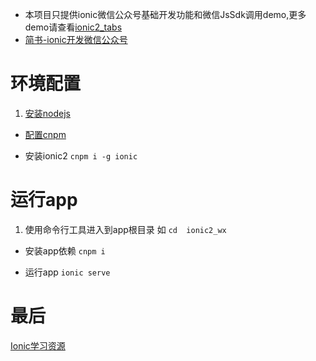 
 * 本项目只提供ionic微信公众号基础开发功能和微信JsSdk调用demo,更多demo请查看[ionic2_tabs](https://github.com/yanxiaojun617/ionic2_tabs/)
 *  [简书-ionic开发微信公众号](https://www.jianshu.com/p/66f4f7e928a6)

# 环境配置
1.  [安装nodejs](http://www.jianshu.com/p/81072e9be3e4)

*  [配置cnpm](http://www.jianshu.com/p/79d4430e0a9d)

*  安装ionic2
   `cnpm i -g ionic`



# 运行app
1.  使用命令行工具进入到app根目录
如  `cd  ionic2_wx`

*  安装app依赖
`cnpm i`

*  运行app
`ionic serve`


# 最后
[Ionic学习资源](http://www.jianshu.com/p/7d1577539183)
 
